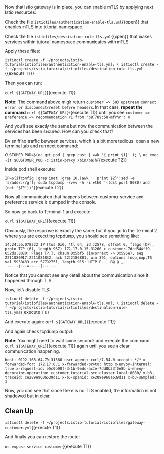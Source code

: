 Now that Istio gateway is in place, you can enable mTLS by applying next Istio resources:

Check the file `istiofiles/authentication-enable-tls.yml`{{open}} that enables mTLS into tutorial namespace.

Check the file `istiofiles/destination-rule-tls.yml`{{open}} that makes services within tutorial namespace communicates with mTLS

Apply these files:

`istioctl create -f ~/projects/istio-tutorial/istiofiles/authentication-enable-tls.yml; \
istioctl create -f ~/projects/istio-tutorial/istiofiles/destination-rule-tls.yml `{{execute T1}}

Then you can run:

`curl ${GATEWAY_URL}`{{execute T1}}

**Note:** The command above migh return `customer => 503 upstream connect error or disconnect/reset before headers`. In that case, **repeat the command** `curl ${GATEWAY_URL}`{{execute T1}} until you see `customer => preference => recommendation v1 from 'b87789c58-mfrhr': X`

And you’ll see exactly the same but now the communication between the services has been secured. How can you check that?

By sniffing traffic between services, which is a bit more tedious, open a new terminal tab and run next command:

`CUSTOMER_POD=$(oc get pod | grep cust | awk '{ print $1}' ); \
oc exec -it $CUSTOMER_POD -c istio-proxy /bin/bash`{{execute T2}}

Inside pod shell execute:

`IP=$(ifconfig |grep inet |grep 10.|awk '{ print $2}'|sed -e 's/addr://g'); sudo tcpdump -vvvv -A -i eth0 '((dst port 8080) and (net '$IP'))'`{{execute T2}}

Now all communication that happens between customer service and preference service is dumped in the console.

So now go back to Terminal 1 and execute:

`curl ${GATEWAY_URL}`{{execute T1}}

Obviously, the response is exactly the same, but if you go to the Terminal 2 where you are executing tcpdump, you should see something like:

`14:24:55.078222 IP (tos 0x0, ttl 64, id 32578, offset 0, flags [DF], proto TCP (6), length 967)
    172.17.0.15.33260 > customer-7dcd544ff9-652ds.8080: Flags [P.], cksum 0x5bf5 (incorrect -> 0x595e), seq 2211080917:2211081832, ack 2232186801, win 391, options [nop,nop,TS val 5958433 ecr 5779275], length 915: HTTP
E....B@.@._........
......j...w.....[......`

Notice that you cannot see any detail about the communication since it happened through TLS.

Now, let’s disable TLS:

`istioctl delete -f ~/projects/istio-tutorial/istiofiles/authentication-enable-tls.yml; \
istioctl delete -f ~/projects/istio-tutorial/istiofiles/destination-rule-tls.yml`{{execute T1}}

And execute again: `curl ${GATEWAY_URL}`{{execute T1}}

And again check tcpdump output:

**Note:** You might need to wait some seconds and execute the command `curl ${GATEWAY_URL}`{{execute T1}} again until you see a clear communication happening.

`host: 0192.168.64.70:31380
user-agent: curl/7.54.0
accept: */*
x-forwarded-for: 172.17.0.1
x-forwarded-proto: http
x-envoy-internal: true
x-request-id: e5c0b90f-341b-9edc-ac3e-7dd8b33f0e8b
x-envoy-decorator-operation: customer.tutorial.svc.cluster.local:8080/
x-b3-traceid: ce289e960a639d11
x-b3-spanid: ce289e960a639d11
x-b3-sampled: 1`

Now, you can see that since there is no TLS enabled, the information is not shadowed but in clear.

## Clean Up

`istioctl delete -f ~/projects/istio-tutorial/istiofiles/gateway-customer.yml`{{execute T1}}

And finally you can restore the route:

`oc expose service customer`{{execute T1}}